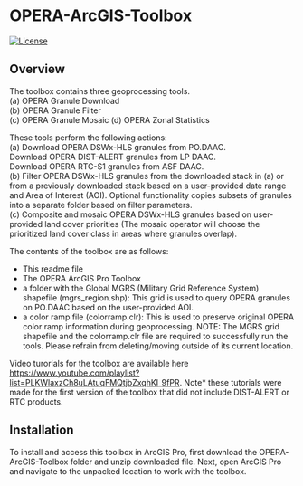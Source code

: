 # OPERA-ArcGIS-Toolbox
[![License](https://img.shields.io/badge/License-Apache_2.0-blue.svg)](https://opensource.org/licenses/Apache-2.0)
## Overview
The toolbox contains three geoprocessing tools.   
(a)	OPERA Granule Download  
(b)	OPERA Granule Filter  
(c)	OPERA Granule Mosaic 
(d) OPERA Zonal Statistics

These tools perform the following actions:  
(a)	Download OPERA DSWx-HLS granules from PO.DAAC.  
    Download OPERA DIST-ALERT granules from LP DAAC.  
    Download OPERA RTC-S1 granules from ASF DAAC.  
(b)	Filter OPERA DSWx-HLS granules from the downloaded stack in (a) or from a previously downloaded stack based on a user-provided date range and Area of Interest (AOI). Optional functionality copies subsets of granules into a separate folder based on filter parameters.  
(c)	Composite and mosaic OPERA DSWx-HLS granules based on user-provided land cover priorities (The mosaic operator will choose the prioritized land cover class in areas where granules overlap). 

The contents of the toolbox are as follows: 
-	This readme file
-	The OPERA ArcGIS Pro Toolbox
-	a folder with the Global MGRS (Military Grid Reference System) shapefile (mgrs_region.shp): This grid is used to query OPERA granules on PO.DAAC based on the user-provided AOI. 
-	a color ramp file (colorramp.clr): This is used to preserve original OPERA color ramp information during geoprocessing.
NOTE: The MGRS grid shapefile and the colorramp.clr file are required to successfully run the tools. Please refrain from deleting/moving outside of its current location.

Video turorials for the toolbox are available here https://www.youtube.com/playlist?list=PLKWlaxzCh8uLAtuqFMQtjbZxqhKI_9fPR. Note* these tutorials were made for the first version of the toolbox that did not include DIST-ALERT or RTC products.

## Installation
To install and access this toolbox in ArcGIS Pro, first download the OPERA-ArcGIS-Toolbox folder and unzip downloaded file. Next, open ArcGIS Pro and navigate to the unpacked location to work with the toolbox.
